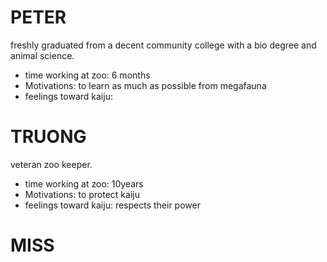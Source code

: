# PETER 

freshly graduated from a decent community college with a bio degree and animal science.

* time working at zoo: 6 months
* Motivations: to learn as much as possible from megafauna
* feelings toward kaiju: 

# TRUONG

veteran zoo keeper.

* time working at zoo: 10years
* Motivations: to protect kaiju 
* feelings toward kaiju: respects their power

# MISS
